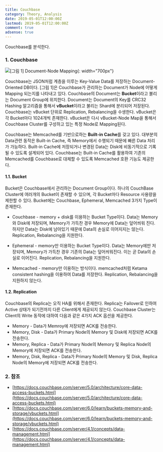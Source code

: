 ```yaml
---
title: Couchbase
category: Theory, Analysis
date: 2019-05-01T12:00:00Z
lastmod: 2019-05-01T12:00:00Z
comment: true
adsense: true
---
```


Couchbase를 분석한다.

### 1. Couchbase

![[그림 1] Document-Node Mapping]({{site.baseurl}}/images/theory_analysis/Couchbase/Document_Node_Mapping.PNG){: width="700px"}

Couchbase는 JSON처럼 계층을 이루는 Key-Value Data를 저장하는 Document-Oriented DB이다. [그림 1]은 Couchbase가 관리하는 Document가 Node에 어떻게 Mapping 되는지를 나타내고 있다. Couchbase의 Document는 **Bucket**이라고 불리는 Document Group에 위치한다. Document는 Document의 Key를 CRC32 Hashing 알고리즘을 통해서 **vBucket**이라고 불리는 Shard에 분리되어 저장된다. Couchbase는 vBucket 단위로 Replication, Rebalancing을 수생한다. vBucket은 각 Bucket마다 1024개씩 존재한다. vBucket은 다시 vBucket-Node Map을 통해서 Couchbase Cluster를 구성하고 있는 특정 Node로 Mapping된다.

Couchbase는 Memcached를 기반으로하는 **Built-in Cache**를 갖고 있다. 대부분의 Data관련 동작은 Built-in Cache, 즉 Memory에서 수행되기 때문에 빠른 Data 처리가 가능하다. Built-in Cache에 저장되거나 변경된 Data는 Disk에 비동기적으로 기록될 수 있도록 설계되어 있다. Couchbase는 Built-in Cache를 활용하여 기존의 Memcached를 Couchbase로 대체할 수 있도록 Memcached 호환 기능도 제공한다.

#### 1.1. Bucket

Bucket은 Couchbase에서 관리하는 Document Group이다. 하나의 CouchBase Cluster에 여러개의 Bucket이 존재할 수 있으며, 각 Bucket마다 Resource 사용량을 제한할 수 있다. Bucket에는 Couchbase, Ephemeral, Memcached 3가지 Type이 존재한다.

* Couchbase - memory + disk를 이용하는 Bucket Type이다. Data는 Memory와 Disk에 저장되며, Memory가 가득찬 경우 Memory에 Data는 덮어씌워 진다. 하지만 Data는 Disk에 남아있기 때문에 Data의 손실로 이어지지는 않는다. Replication, Rebalancing을 지원한다.

* Ephemeral - memory만 이용하는 Bucket Type이다. Data는 Memory에만 저장되며, Memory가 가득찬 경우 기존의 Data는 덮어씌워진다. 이는 곧 Data의 손실로 이어진다. Replication, Rebalancing을 지원한다.

* Memcached - memory만 이용하는 방식이다. memcached처럼 Ketama consistent hashing을 이용하여 Data를 저장한다. Replication, Rebalancing을 지원하지 않는다.

#### 1.2. Replication

Couchbase의 Replica는 오직 HA를 위해서 존재한다. Replica는 Failover로 인하여 Active 상태가 되기전까지 다른 Client에게 제공되지 않는다. Couchbase Cluster는 Client의 Write 동작에 대하여 다음과 같은 4가지 ACK 옵션을 제공한다.

* Memory - Data가  Memroy에 저장되면 ACK를 전송한다.
* Memory, Disk - Data가 Primary Node의 Memory 및 Disk에 저장되면 ACK를 전송한다.
* Memory, Replica - Data가 Primary Node의 Memory 및 Replica Node의 Memory에 저장되면 ACK를 전송한다.
* Memory, Disk, Replica - Data가 Primary Node의 Memory 및 Disk, Replica Node의 Memory에 저장되면 ACK를 전송한다.

### 2. 참조

* [https://docs.couchbase.com/server/5.0/architecture/core-data-access-buckets.html](https://docs.couchbase.com/server/5.0/architecture/core-data-access-buckets.html)
* [https://docs.couchbase.com/server/6.0/learn/buckets-memory-and-storage/vbuckets.html](https://docs.couchbase.com/server/6.0/learn/buckets-memory-and-storage/vbuckets.html)
* [https://docs.couchbase.com/server/4.1/concepts/data-management.html](https://docs.couchbase.com/server/4.1/concepts/data-management.html)
